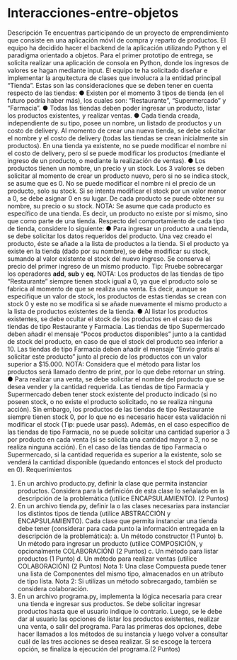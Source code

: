 # Interacciones-entre-objetos
Descripción
Te encuentras participando de un proyecto de emprendimiento que consiste en una
aplicación móvil de compra y reparto de productos. El equipo ha decidido hacer el backend
de la aplicación utilizando Python y el paradigma orientado a objetos. Para el primer prototipo
de entrega, se solicita realizar una aplicación de consola en Python, donde los ingresos de
valores se hagan mediante input.
El equipo te ha solicitado diseñar e implementar la arquitectura de clases que involucra a la
entidad principal “Tienda”. Estas son las consideraciones que se deben tener en cuenta
respecto de las tiendas:
● Existen por el momento 3 tipos de tienda (en el futuro podría haber más), los cuales
son: “Restaurante”, “Supermercado” y “Farmacia”.
● Todas las tiendas deben poder ingresar un producto, listar los productos existentes, y
realizar ventas.
● Cada tienda creada, independiente de su tipo, posee un nombre, un listado de
productos y un costo de delivery. Al momento de crear una nueva tienda, se debe
solicitar el nombre y el costo de delivery (todas las tiendas se crean inicialmente sin
productos). En una tienda ya existente, no se puede modificar el nombre ni el costo de
delivery, pero sí se puede modificar los productos (mediante el ingreso de un producto,
o mediante la realización de ventas).
● Los productos tienen un nombre, un precio y un stock. Los 3 valores se deben solicitar
al momento de crear un producto nuevo, pero si no se indica stock, se asume que es
0. No se puede modificar el nombre ni el precio de un producto, solo su stock. Si se
intenta modificar el stock por un valor menor a 0, se debe asignar 0 en su lugar. De
cada producto se puede obtener su nombre, su precio o su stock.
NOTA: Se asume que cada producto es específico de una tienda. Es decir, un
producto no existe por sí mismo, sino que como parte de una tienda.
Respecto del comportamiento de cada tipo de tienda, considere lo siguiente:
● Para ingresar un producto a una tienda, se debe solicitar los datos requeridos del
producto. Una vez creado el producto, éste se añade a la lista de productos a la tienda.
Si el producto ya existe en la tienda (dado por su nombre), se debe modificar su stock,
sumando al valor existente el stock del nuevo ingreso. Se conserva el precio del primer
ingreso de un mismo producto. Tip: Pruebe sobrecargar los operadores __add__,
__sub__ y __eq__.
NOTA: Los productos de las tiendas de tipo “Restaurante” siempre tienen stock igual
a 0, ya que el producto solo se fabrica al momento de que se realiza una venta. Es
decir, aunque se especifique un valor de stock, los productos de estas tiendas se
crean con stock 0 y este no se modifica si se añade nuevamente el
 mismo producto a la lista de productos existentes de la tienda.
● Al listar los productos existentes, se debe ocultar el stock de los productos en el caso
de las tiendas de tipo Restaurante y Farmacia. Las tiendas de tipo Supermercado
deben añadir el mensaje “Pocos productos disponibles” junto a la cantidad de stock
del producto, en caso de que el stock del producto sea inferior a 10. Las tiendas de
tipo Farmacia deben añadir el mensaje “Envío gratis al solicitar este producto” junto al
precio de los productos con un valor superior a $15.000.
NOTA: Considera que el método para listar los productos será llamado dentro de
print, por lo que debe retornar un string.
● Para realizar una venta, se debe solicitar el nombre del producto que se desea vender
y la cantidad requerida. Las tiendas de tipo Farmacia y Supermercado deben tener
stock existente del producto indicado (si no poseen stock, o no existe el producto
solicitado, no se realiza ninguna acción). Sin embargo, los productos de las tiendas de
tipo Restaurante siempre tienen stock 0, por lo que no es necesario hacer esta
validación ni modificar el stock (Tip: puede usar pass). Además, en el caso específico
de las tiendas de tipo Farmacia, no se puede solicitar una cantidad superior a 3 por
producto en cada venta (si se solicita una cantidad mayor a 3, no se realiza ninguna
acción). En el caso de las tiendas de tipo Farmacia o Supermercado, si la cantidad 
requerida es superior a la existente, solo se venderá la cantidad disponible (quedando
entonces el stock del producto en 0).
Requerimientos
1. En un archivo producto.py, definir la clase que permita instanciar productos.
Considera para la definición de esta clase lo señalado en la descripción de la
problemática (utilice ENCAPSULAMIENTO).
(2 Puntos)
2. En un archivo tienda.py, definir la o las clases necesarias para instanciar los distintos
tipos de tienda (utilice ABSTRACCIÓN y ENCAPSULAMIENTO). Cada clase que
permita instanciar una tienda debe tener (considerar para cada punto la información
entregada en la descripción de la problemática):
a. Un método constructor (1 Punto)
b. Un método para ingresar un producto (utilice COMPOSICIÓN, y opcionalmente
COLABORACIÓN) (2 Puntos)
c. Un método para listar productos (1 Punto)
d. Un método para realizar ventas (utilice COLABORACIÓN) (2 Puntos)
Nota 1: Una clase Compuesta puede tener una lista de Componentes del mismo
tipo, almacenados en un atributo de tipo lista.
Nota 2: Si utilizas un método sobrecargado, también se considera
colaboración.
3. En un archivo programa.py, implementa la lógica necesaria para crear una tienda e
ingresar sus productos. Se debe solicitar ingresar productos hasta que el usuario
indique lo contrario. Luego, se le debe dar al usuario las opciones de listar los
productos existentes, realizar una venta, o salir del programa. Para las primeras dos
opciones, debe hacer llamados a los métodos de su instancia y luego volver a
consultar cuál de las tres acciones se desea realizar. Si se escoge la tercera opción,
se finaliza la ejecución del programa.(2 Puntos)
